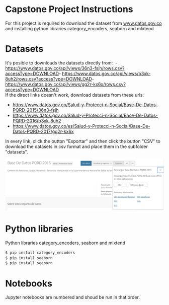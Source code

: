 # Capstone Project Instructions

For this project is required to download the dataset from www.datos.gov.co and installing python libraries category_encoders, seaborn and mlxtend

# Datasets

It's posible to downloads the datasets directly from:
​    - https://www.datos.gov.co/api/views/36n3-fsjh/rows.csv?accessType=DOWNLOAD
​    - https://www.datos.gov.co/api/views/b3xk-8uh2/rows.csv?accessType=DOWNLOAD
​    - https://www.datos.gov.co/api/views/gg2r-kx6x/rows.csv?accessType=DOWNLOAD
​    
If the direct links doesn't work, download datasets from these urls:
  - https://www.datos.gov.co/Salud-y-Protecci-n-Social/Base-De-Datos-PQRD-2015/36n3-fsjh
  - https://www.datos.gov.co/Salud-y-Protecci-n-Social/Base-De-Datos-PQRD-2016/b3xk-8uh2
  - https://www.datos.gov.co/es/Salud-y-Protecci-n-Social/Base-De-Datos-PQRD-2017/gg2r-kx6x

In every link, click the button "Exportar" and then click the button "CSV" to download the datasets in csv format and place them in the subfolder "datasets".

[![N|Solid](https://raw.githubusercontent.com/mrugeles/mrugeles.github.io/master/images/downloaddataset.png)](https://raw.githubusercontent.com/mrugeles/mrugeles.github.io/master/images/downloaddataset.png)

# Python libraries
Python libraries category_encoders, seaborn and mlxtend
```sh
$ pip install category_encoders
$ pip install seaborn
$ pip install seaborn
```
# Notebooks
Jupyter notebooks are numbered and shoud be run in that order.